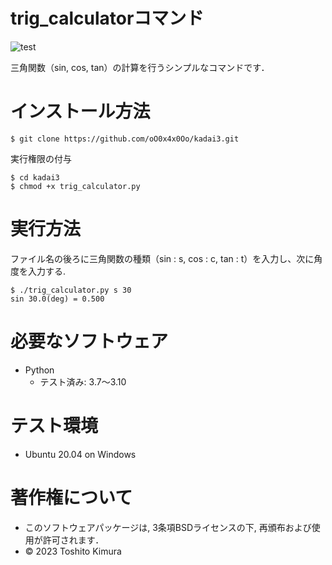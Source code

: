 # trig_calculatorコマンド

![test](https://github.com/oO0x4x0Oo/robosys2023/actions/workflows/test.yml/badge.svg)

三角関数（sin, cos, tan）の計算を行うシンプルなコマンドです．

# インストール方法
```
$ git clone https://github.com/oO0x4x0Oo/kadai3.git
```
実行権限の付与
```
$ cd kadai3
$ chmod +x trig_calculator.py
```

# 実行方法
ファイル名の後ろに三角関数の種類（sin : s, cos : c, tan : t）を入力し、次に角度を入力する.
```
$ ./trig_calculator.py s 30
sin 30.0(deg) = 0.500
```

# 必要なソフトウェア
* Python
  * テスト済み: 3.7～3.10

# テスト環境
* Ubuntu 20.04 on Windows

# 著作権について
* このソフトウェアパッケージは, 3条項BSDライセンスの下, 再頒布および使用が許可されます．
* © 2023 Toshito Kimura

